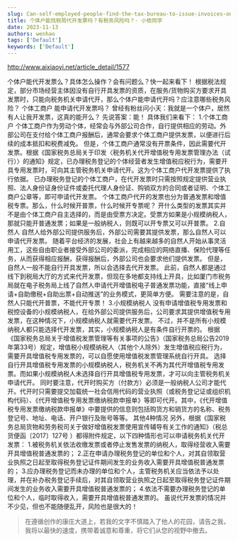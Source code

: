 ```yaml
---
slug: Can-self-employed-people-find-the-tax-bureau-to-issue-invoices-on-their-behalf?-Are-there-tax-risks?--Schoolmate-Yi-Xiao
title: 个体户能找税局代开发票吗？有税务风险吗？- 小依同学
date: 2023-11-13
authors: wenhao
tags: ['Default']
keywords: ['Default']
---
```

http://www.aixiaoyi.net/article_detail/1577 

个体户能代开发票么？具体怎么操作？会有问题么？快一起来看下！ 
根据税法规定，部分市场经营主体因没有自行开具发票的资质，在服务/货物购买方要求开具发票时，只能向税务机关申请代开，那么个体户能申请代开吗？应注意哪些税务风险？ 
个体工商户 
能申请代开发票吗？ 
曾经有粉丝问小天：我就是一个体户，居然有人让我开发票，这真的能开么？ 
先说答案：能！ 
具体我们来看下： 
1.个体工商户 
个体工商户作为劳动个体，经常会与外部公司合作，自行提供相应的劳动。外部公司在支付给个体工商户报酬后，通常会要求个体工商户提供发票，以便进行后续的成本抵扣和税费减免。 
但是，个体工商户通常没有开票条件，因此需要代开发票。根据《国家税务总局关于印发〈税务机关代开增值税专用发票管理办法（试行）〉的通知》规定，已办理税务登记的个体经营者发生增值税应税行为，需要开具专用发票时，可向其主管税务机关申请代开。这为个体工商户代开发票提供了执行依据。 
已办理税务登记的个体工商户，在代开发票时只需按照规定提供营业执照、法人身份证身份证件或委托代理人身份证、购销双方的合同或者证明、个体工商户公章等，即可申请代开发票。 
个体工商户代开的发票也分为普通发票和增值税专票。那么，什么时候开普票，什么时候开专票呢？ 
开什么类型的发票其实并不是由个体工商户自主选择的，而是由受票方决定。受票方如果是小规模纳税人，那就只能开普通发票；如果是一般纳税人，则既可以开专票又可以开普票。 
2.自然人 
自然人给外部公司提供服务后，外部公司需要其提供发票，那么自然人可以申请代开发票。 
随着平台经济的发展，社会上有越来越多的自然人开始从事灵活用工，这些自由职业者接受外部公司的委派，完成相应的网络直播、保险代理等任务，从而获得相应报酬，获得报酬后，外部公司也会要求他们提供发票。 
但是，自然人一般不能自行开具发票，所以会选择去代开发票。 
此前，自然人都是通过线下到税局大厅的方式来代开发票，但现在多地都支持线上开具，比如厦门市税务局就在电子税务局上线了自然人申请代开增值税电子普通发票功能，直接“线上申请+自助缴税+自助出票+自动推送”的业务模式，更简单方便。 
需要注意的是，自然人只能代开普票，不能代开专票！ 
3.小规模纳税人 
没有申请增值税专用发票和税控设备的小规模纳税人，在给外部公司提供服务后，公司要求其提供增值税专用发票，在这种情况下，小规模纳税人就需要代开发票。 
不过，并不是所有小规模纳税人都只能选择代开发票，其实，小规模纳税人是有条件自行开票的。 
根据《国家税务总局关于增值税发票管理等有关事项的公告》（国家税务总局公告2019年第33号）规定，增值税小规模纳税人（其他个人除外）发生增值税应税行为，需要开具增值税专用发票的，可以自愿使用增值税发票管理系统自行开具。 
选择自行开具增值税专用发票的小规模纳税人，税务机关不再为其代开增值税专用发票。而如果小规模纳税人未选择自行开具增值税专用发票，才可以向主管税务机关申请代开。 
同时要注意，代开时购买方（付款方）必须是一般纳税人公司才能代开。代开时只需要提交加载统一社会信用代码的营业执照（或税务登记证或组织机构代码）、《代开增值税专用发票缴纳税款申报单》等即可代开。其中，《代开增值税专用发票缴纳税款申报单》中要提供的信息则包括购货方和销货方的名称、税务登记号、地址、电话、开户银行及账号等等。 
其他4种情况 
另外，根据《国家税务总局货物和劳务税司关于做好增值税发票使用宣传辅导有关工作的通知》（税总货便函〔2017〕127号 ）都得附件规定，以下四种情形也可以申请税务机关代开发票： 
1.被税务机关依法收缴发票或者停止发售发票的纳税人，取得经营收入需要开具增值税普通发票的； 
2.正在申请办理税务登记的单位和个人，对其自领取营业执照之日起至取得税务登记证件期间发生的业务收入需要开具增值税普通发票的； 
3.应办理税务登记而未办理的单位和个人，主管税务机关应当依法予以处理，并在补办税务登记手续后，对其自领取营业执照之日起至取得税务登记证件期间发生的业务收入需要开具增值税普通发票的； 
4.依法不需要办理税务登记的单位和个人，临时取得收入，需要开具增值税普通发票的。 
虽说代开发票的情况并不少见，但也不能随便乱开，风险也是很大的！ 



 > 在遵循创作的康庄大道上，若我的文字不慎踏入了他人的花园，请告之我，我将以最快的速度，携带着诚意和尊重，将它们从您的视野中撤去。
